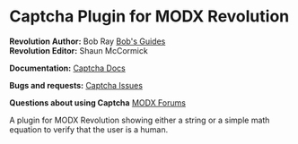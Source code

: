 Captcha Plugin for MODX Revolution
=======================================

**Revolution Author:** Bob Ray [Bob's Guides](https://bobsguides.com)
<br>
**Revolution Editor:** Shaun McCormick

**Documentation:** [Captcha Docs](https://bobsguides.com/captcha-plugin.html)

**Bugs and requests:** [Captcha Issues](https://github.com/BobRay/Captcha/issues)

**Questions about using Captcha** [MODX Forums](https://forums.modx.com)

A plugin for MODX Revolution showing either a string or a simple math equation
to verify that the user is a human.
